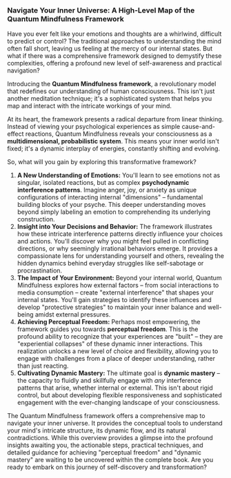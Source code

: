 ### Navigate Your Inner Universe: A High-Level Map of the Quantum Mindfulness Framework
Have you ever felt like your emotions and thoughts are a whirlwind, difficult to predict or control? The traditional approaches to understanding the mind often fall short, leaving us feeling at the mercy of our internal states. But what if there was a comprehensive framework designed to demystify these complexities, offering a profound new level of self-awareness and practical navigation?

Introducing the **Quantum Mindfulness framework**, a revolutionary model that redefines our understanding of human consciousness. This isn't just another meditation technique; it's a sophisticated system that helps you map and interact with the intricate workings of your mind.

At its heart, the framework presents a radical departure from linear thinking. Instead of viewing your psychological experiences as simple cause-and-effect reactions, Quantum Mindfulness reveals your consciousness as a **multidimensional, probabilistic system**. This means your inner world isn't fixed; it's a dynamic interplay of energies, constantly shifting and evolving.

So, what will you gain by exploring this transformative framework?

1.  **A New Understanding of Emotions:** You'll learn to see emotions not as singular, isolated reactions, but as complex **psychodynamic interference patterns**. Imagine anger, joy, or anxiety as unique configurations of interacting internal "dimensions" – fundamental building blocks of your psyche. This deeper understanding moves beyond simply labeling an emotion to comprehending its underlying construction.
2.  **Insight into Your Decisions and Behavior:** The framework illustrates how these intricate interference patterns directly influence your choices and actions. You'll discover why you might feel pulled in conflicting directions, or why seemingly irrational behaviors emerge. It provides a compassionate lens for understanding yourself and others, revealing the hidden dynamics behind everyday struggles like self-sabotage or procrastination.
3.  **The Impact of Your Environment:** Beyond your internal world, Quantum Mindfulness explores how external factors – from social interactions to media consumption – create "external interference" that shapes your internal states. You'll gain strategies to identify these influences and develop "protective strategies" to maintain your inner balance and well-being amidst external pressures.
4.  **Achieving Perceptual Freedom:** Perhaps most empowering, the framework guides you towards **perceptual freedom**. This is the profound ability to recognize that your experiences are "built" – they are "experiential collapses" of these dynamic inner interactions. This realization unlocks a new level of choice and flexibility, allowing you to engage with challenges from a place of deeper understanding, rather than just reacting.
5.  **Cultivating Dynamic Mastery:** The ultimate goal is **dynamic mastery** – the capacity to fluidly and skillfully engage with *any* interference patterns that arise, whether internal or external. This isn't about rigid control, but about developing flexible responsiveness and sophisticated engagement with the ever-changing landscape of your consciousness.

The Quantum Mindfulness framework offers a comprehensive map to navigate your inner universe. It provides the conceptual tools to understand your mind's intricate structure, its dynamic flow, and its natural contradictions. While this overview provides a glimpse into the profound insights awaiting you, the actionable steps, practical techniques, and detailed guidance for achieving "perceptual freedom" and "dynamic mastery" are waiting to be uncovered within the complete book. Are you ready to embark on this journey of self-discovery and transformation?